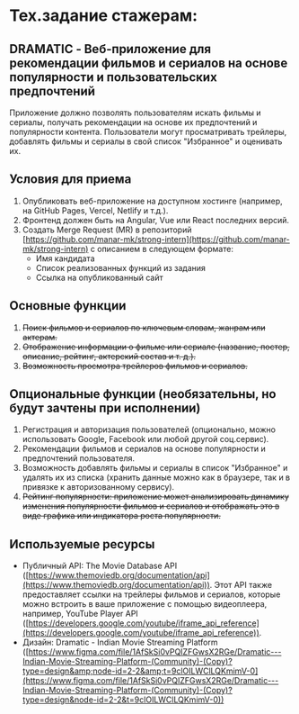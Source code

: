 # Тех.задание стажерам:

## DRAMATIC - Веб-приложение для рекомендации фильмов и сериалов на основе популярности и пользовательских предпочтений

Приложение должно позволять пользователям искать фильмы и сериалы, получать рекомендации на основе их предпочтений и популярности контента. Пользователи могут просматривать трейлеры, добавлять фильмы и сериалы в свой список "Избранное" и оценивать их.

## Условия для приема

1. Опубликовать веб-приложение на доступном хостинге (например, на GitHub Pages, Vercel, Netlify и т.д.).
2. Фронтенд должен быть на Angular, Vue или React последних версий.
3. Создать Merge Request (MR) в репозиторий [https://github.com/manar-mk/strong-intern](https://github.com/manar-mk/strong-intern) с описанием в следующем формате:
   * Имя кандидата
   * Список реализованных функций из задания
   * Ссылка на опубликованный сайт

## Основные функции

1. ~~Поиск фильмов и сериалов по ключевым словам, жанрам или актерам.~~
2. ~~Отображение информации о фильме или сериале (название, постер, описание, рейтинг, актерский состав и т. д.).~~
3. ~~Возможность просмотра трейлеров фильмов и сериалов.~~

## Опциональные функции (необязательны, но будут зачтены при исполнении)

1. Регистрация и авторизация пользователей (опционально, можно использовать Google, Facebook или любой другой соц.сервис).
2. Рекомендации фильмов и сериалов на основе популярности и предпочтений пользователя.
3. Возможность добавлять фильмы и сериалы в список "Избранное" и удалять их из списка (хранить данные можно как в браузере, так и в привязке к авторизованному сервису).
4. ~~Рейтинг популярности: приложение может анализировать динамику изменения популярности фильмов и сериалов и отображать это в виде графика или индикатора роста популярности.~~

## Используемые ресурсы

* Публичный API: The Movie Database API ([https://www.themoviedb.org/documentation/api](https://www.themoviedb.org/documentation/api)). Этот API также предоставляет ссылки на трейлеры фильмов и сериалов, которые можно встроить в ваше приложение с помощью видеоплеера, например, YouTube Player API ([https://developers.google.com/youtube/iframe_api_reference](https://developers.google.com/youtube/iframe_api_reference)).
* Дизайн: Dramatic - Indian Movie Streaming Platform ([https://www.figma.com/file/1AfSkSi0vPQIZFGwsX2RGe/Dramatic---Indian-Movie-Streaming-Platform-(Community)-(Copy)?type=design&amp;node-id=2-2&amp;t=9clOILWClLQKmimV-0](https://www.figma.com/file/1AfSkSi0vPQIZFGwsX2RGe/Dramatic---Indian-Movie-Streaming-Platform-(Community)-(Copy)?type=design&node-id=2-2&t=9clOILWClLQKmimV-0))

